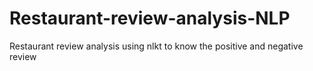 # Restaurant-review-analysis-NLP
Restaurant review analysis using nlkt to know the positive and negative review 

